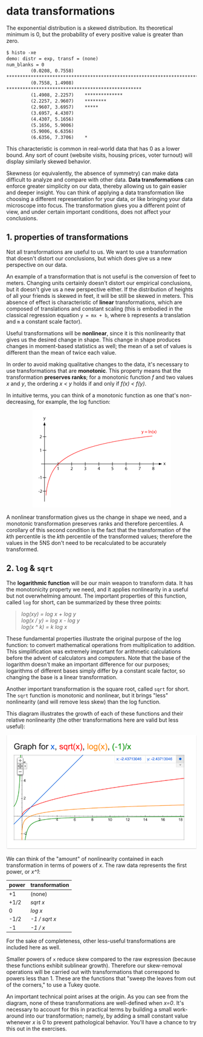 <!-- author: Jason Dolatshahi -->

# data transformations

The exponential distribution is a skewed distribution. Its theoretical minimum
is 0, but the probability of every positive value is greater than zero.

    $ histo -xe
    demo: distr = exp, transf = (none)
    num_blanks = 0
             (0.0208, 0.7558)    **************************************************************************************************************************
             (0.7558, 1.4908)    **************************************************
             (1.4908, 2.2257)    **************
             (2.2257, 2.9607)    ********
             (2.9607, 3.6957)    *****
             (3.6957, 4.4307)    
             (4.4307, 5.1656)    
             (5.1656, 5.9006)    
             (5.9006, 6.6356)    
             (6.6356, 7.3706)    *

This characteristic is common in real-world data that has 0 as a lower bound.
Any sort of count (website visits, housing prices, voter turnout) will display
similarly skewed behavior.

Skewness (or equivalently, the absence of symmetry) can make data difficult to
analyze and compare with other data. **Data transformations** can enforce
greater simplicity on our data, thereby allowing us to gain easier and deeper
insight. You can think of applying a data transformation like choosing a
different representation for your data, or like bringing your data microscope
into focus. The transformation gives you a different point of view, and under
certain important conditions, does not affect your conclusions.

## 1. properties of transformations

Not all transformations are useful to us. We want to use a transformation that
doesn't distort our conclusions, but which does give us a new perspective on
our data.

An example of a transformation that is not useful is the conversion
of feet to meters. Changing units certainly doesn't distort our empirical
conclusions, but it doesn't give us a new perspective either. If the
distribution of heights of all your friends is skewed in feet, it will be
still be skewed in meters. This absence of effect is characteristic of
**linear** transformations, which are composed of translations and constant
scaling (this is embodied in the classical regression equation `y = mx + b`,
where `b` represents a translation and `m` a constant scale factor).

Useful transformations will be **nonlinear**, since it is this nonlinearity
that gives us the desired change in shape. This change in shape produces
changes in moment-based statistics as well; the mean of a set of values is
different than the mean of twice each value.

In order to avoid making qualitative changes to the data, it's necessary to use
transformations that are **monotonic**. This property means that the
transformation **preserves ranks**; for a monotonic function *f* and two values
*x* and *y*, the ordering *x < y* holds if and only if *f(x) < f(y)*.

In intuitive terms, you can think of a monotonic function as one that's
non-decreasing, for example, the log function:

<p align="center">
<img src="../images/log.png">

A nonlinear transformation gives us the change in shape we need, and a
monotonic transformation preserves ranks and therefore percentiles. A corollary
of this second condition is the fact that the transformation of the *k*th percentile
is the *k*th percentile of the transformed values; therefore the values in the
5NS don't need to be recalculated to be accurately transformed.

## 2. `log` & `sqrt`

The **logarithmic function** will be our main weapon to transform data. It has the
monotonicity property we need, and it applies nonlinearity in a useful but not
overwhelming amount. The important properties of this function, called `log`
for short, can be summarized by these three points:

>    *log(xy) = log x + log y*  
>    *log(x / y) = log x - log y*  
>    *log(x ^ k) = k log x*  

These fundamental properties illustrate the original purpose of the log
function: to convert mathematical operations from multiplication to addition.
This simplification was extremely important for arithmetic calculations before
the advent of calculators and computers. Note that the base of the logarithm
doesn't make an important difference for our purposes; logarithms of different
bases simply differ by a constant scale factor, so changing the base is a
linear transformation.

Another important transformation is the square root, called `sqrt` for short.
The `sqrt` function is monotonic and nonlinear, but it brings "less"
nonlinearity (and will remove less skew) than the log function.

This diagram illustrates the growth of each of these functions and their relative
nonlinearity (the other transformations here are valid but less useful):

<p align="center">
<img src="../images/transfs.png">

We can think of the "amount" of nonlinearity contained in each transformation
in terms of powers of *x*. The raw data represents the first power, or *x^1*:

| power | transformation |
| ----- | -------------- |
| +1    | (none) |
| +1/2  | *sqrt x* |
| 0     | *log x* |
| -1/2  | *-1 / sqrt x* |
| -1    | *-1 / x* |

For the sake of completeness, other less-useful transformations are included
here as well.

Smaller powers of `x` reduce skew compared to the raw expression (because these
functions exhibit sublinear growth). Therefore our skew-removal operations will be
carried out with transformations that correspond to powers less than 1. These are
the functions that "sweep the leaves from out of the corners," to use a Tukey
quote.

An important technical point arises at the origin. As you can see from the
diagram, none of these transformations are well-defined when *x=0*. It's
necessary to account for this in practical terms by building a small
work-around into our transformation; namely, by adding a small constant value
whenever *x* is 0 to prevent pathological behavior. You'll have a chance to
try this out in the exercises.
